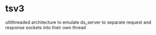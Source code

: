 # tsv3
ultithreaded architecture to emulate ds_server to separate request and response sockets into their own thread
